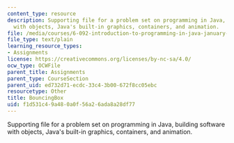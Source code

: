 ```yaml
---
content_type: resource
description: Supporting file for a problem set on programming in Java, building software
  with objects, Java's built-in graphics, containers, and animation.
file: /media/courses/6-092-introduction-to-programming-in-java-january-iap-2010/f1d531c49a480a0f56a26ada8a28df77_BouncingBox.java
file_type: text/plain
learning_resource_types:
- Assignments
license: https://creativecommons.org/licenses/by-nc-sa/4.0/
ocw_type: OCWFile
parent_title: Assignments
parent_type: CourseSection
parent_uid: ed732d71-ecdc-33c4-3b00-672f8cc05ebc
resourcetype: Other
title: BouncingBox
uid: f1d531c4-9a48-0a0f-56a2-6ada8a28df77
---
```

Supporting file for a problem set on programming in Java, building software with objects, Java's built-in graphics, containers, and animation.